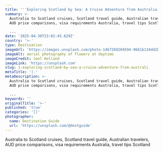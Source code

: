 ```yaml
---
title: '''Exploring Scotland by Sea: A Cruise Adventure from Australia'''
summary: >-
  Australia to Scotland cruises, Scotland travel guide, Australian travelers,
  AUD price comparisons, visa requirements Australia, travel tips Scotland

  ...
date: '2025-04-30T23:02:45.829Z'
country: '>-'
type: Destination
imageUrl: 'https://images.unsplash.com/photo-1467269204594-9661b134dd2b'
imageAlt: aerial photography of flowers at daytime
imageCredit: Joel Holland
imageLink: 'https://unsplash.com'
slug: 1-exploring-scotland-by-sea-a-cruise-adventure-from-australi
metaTitle: '|-'
metaDescription: >-
  Australia to Scotland cruises, Scotland travel guide, Australian travelers,
  AUD price comparisons, visa requirements Australia, travel tips Scotland

  ...
keywords: ''
originalTitle: '>-'
published: 'true'
categories: '[]'
photographer:
  name: Destination Guide
  url: 'https://unsplash.com/@destguide'
---
```







Australia to Scotland cruises, Scotland travel guide, Australian travelers, AUD price comparisons, visa requirements Australia, travel tips Scotland
